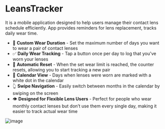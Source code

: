 # LeansTracker 
It is a mobile application designed to help users manage their contact lens schedule efficiently. App provides reminders for lens replacement, tracks daily wear time. 

- 🎯 **Custom Wear Duration** -  Set the maximum number of days you want to wear a pair of contact lenses
- ✅ **Daily Wear Tracking** - Tap a button once per day to log that you've worn your lenses
- 🔄 **Automatic Reset** - When the set wear limit is reached, the counter resets, allowing you to start tracking a new pair
- 📆 **Calendar View** -  Days when lenses were worn are marked with a white dot in the calendar
- 👆 **Swipe Navigation** - Easily switch between months in the calendar by swiping on the screen
- 👁️ **Designed for Flexible Lens Users** - Perfect for people who wear monthly contact lenses but don’t use them every single day, making it easier to track actual wear time

![image](https://github.com/user-attachments/assets/4e56e058-4e14-4976-a2dd-090c94ff7886)
